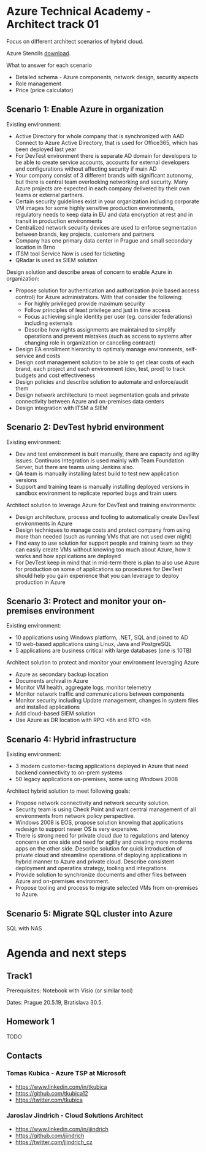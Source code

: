 # Azure Technical Academy - Architect track 01
Focus on different architect scenarios of hybrid cloud.

Azure Stencils [download](!https://www.microsoft.com/en-us/download/details.aspx?id=41937).

What to answer for each scenario
- Detailed schema - Azure components, network design, security aspects
- Role management
- Price (price calculator)

## Scenario 1: Enable Azure in organization
Existing environment:
* Active Directory for whole company that is synchronized with AAD Connect to Azure Active Directory, that is used for Office365, which has been deployed last year
* For DevTest environment there is separate AD domain for developers to be able to create service accounts, accounts for external developers and configurations without affecting security if main AD
* Your company consist of 3 different brands with significant autonomy, but there is central team overlooking networking and security. Many Azure projects are expected in each company delivered by their own teams or external partners.
* Certain security guidelines exist in your organization including corporate VM images for some highly sensitive production environments, regulatory needs to keep data in EU and data encryption at rest and in transit in production environments
* Centralized network security devices are used to enforce segmentation between brands, key projects, customers and partners
* Company has one primary data center in Prague and small secondary location in Brno
* ITSM tool Service Now is used for ticketing
* QRadar is used as SIEM solution

Design solution and describe areas of concern to enable Azure in organization:
* Propose solution for authentication and authorization (role based access control) for Azure administrators. With that consider the following:
  * For highly privileged provide maximum security
  * Follow principles of least privilege and just in time access
  * Focus achieving single identity per user (eg. consider federations) including externals
  * Describe how rights assignments are maintained to simplify operations and prevent mistakes (such as access to systems after changing role in organization or canceling contract)
* Design EA enrollment hierarchy to optimaly manage environments, self-service and costs
* Design cost management solution to be able to get clear costs of each brand, each project and each environment (dev, test, prod) to track budgets and cost effectiveness
* Design policies and describe solution to automate and enforce/audit them
* Design network architecture to meet segmentation goals and private connectivity between Azure and on-premises data centers
* Design integration with ITSM a SIEM

## Scenario 2: DevTest hybrid environment
Existing environment:
* Dev and test environment is built manually, there are capacity and agility issues. Continuos Integration is used mainly with Team Foundation Server, but there are teams using Jenkins also.
* QA team is manually installing latest build to test new application versions
* Support and training team is manually installing deployed versions in sandbox environment to replicate reported bugs and train users

Architect solution to leverage Azure for DevTest and training environments:
* Design architecture, process and tooling to automatically create DevTest environments in Azure
* Design techniques to manage costs and protect company from using more than needed (such as running VMs that are not used over night)
* Find easy to use solution for support people and training team so they can easily create VMs without knowing too much about Azure, how it works and how applications are deployed
* For DevTest keep in mind that in mid-term there is plan to also use Azure for production on some of applications so procedures for DevTest should help you gain experience that you can leverage to deploy production in Azure

## Scenario 3: Protect and monitor your on-premises environment
Existing environment:
* 10 applications using Windows platform, .NET, SQL and joined to AD
* 10 web-based applications using Linux, Java and PostgreSQL
* 5 applications are business critical with large databases (one is 10TB)

Architect solution to protect and monitor your environment leveraging Azure
* Azure as secondary backup location
* Documents archival in Azure
* Monitor VM health, aggregate logs, monitor telemetry
* Monitor network traffic and communications between components
* Monitor security including Update management, changes in system files and installed applications
* Add cloud-based SIEM solution
* Use Azure as DR location with RPO <6h and RTO <6h

## Scenario 4: Hybrid infrastructure
Existing environment:
* 3 modern customer-facing applications deployed in Azure that need backend connectivity to on-prem systems
* 50 legacy applications on-premises, some using Windows 2008

Architect hybrid solution to meet following goals:
* Propose network connectivity and network security solution.
* Security team is using Check Point and want central management of all environments from network policy perspective.
* Windows 2008 is EOS, propose solution knowing that applications redesign to support newer OS is very expensive.
* There is strong need for private cloud due to regulations and latency concerns on one side and need for agility and creating more moderns apps on the other side. Describe solution for quick introduction of private cloud and streamline operations of deploying applications in hybrid manner to Azure and private cloud. Describe consistent deployment and operatins strategy, tooling and integrations.
* Provide solution to synchronize documents and other files between Azure and on-premises environment.
* Propose tooling and process to migrate selected VMs from on-premises to Azure.

## Scenario 5: Migrate SQL cluster into Azure
SQL with NAS

# Agenda and next steps 

## Track1
Prerequisites: Notebook with Visio (or similar tool)

Dates: Prague 20.5.19, Bratislava 30.5.

## Homework 1
TODO

## Contacts

### Tomas Kubica - Azure TSP at Microsoft
- https://www.linkedin.com/in/tkubica
- https://github.com/tkubica12
- https://twitter.com/tkubica

### Jaroslav Jindrich - Cloud Solutions Architect
- https://www.linkedin.com/in/jjindrich
- https://github.com/jjindrich
- https://twitter.com/jjindrich_cz
